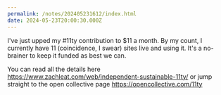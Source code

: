 ```yaml
---
permalink: /notes/202405231612/index.html
date: 2024-05-23T20:00:30.000Z
---
```


I've just upped my #11ty contribution to $11 a month. By my count, I currently have 11 (coincidence, I swear) sites live and using it. It's a no-brainer to keep it funded as best we can. 

You can read all the details here https://www.zachleat.com/web/independent-sustainable-11ty/ or jump straight to the open collective page https://opencollective.com/11ty
